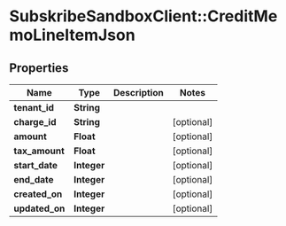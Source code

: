 # SubskribeSandboxClient::CreditMemoLineItemJson

## Properties
Name | Type | Description | Notes
------------ | ------------- | ------------- | -------------
**tenant_id** | **String** |  | 
**charge_id** | **String** |  | [optional] 
**amount** | **Float** |  | [optional] 
**tax_amount** | **Float** |  | [optional] 
**start_date** | **Integer** |  | [optional] 
**end_date** | **Integer** |  | [optional] 
**created_on** | **Integer** |  | [optional] 
**updated_on** | **Integer** |  | [optional] 


